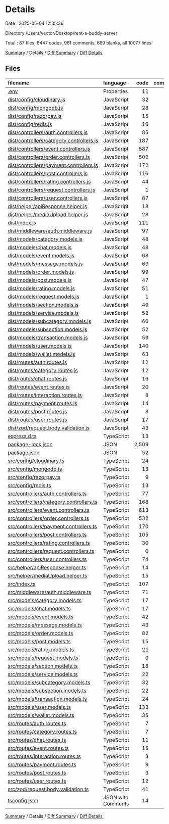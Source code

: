 # Details

Date : 2025-05-04 12:35:36

Directory /Users/vector/Desktop/rent-a-buddy-server

Total : 87 files,  8447 codes, 961 comments, 669 blanks, all 10077 lines

[Summary](results.md) / Details / [Diff Summary](diff.md) / [Diff Details](diff-details.md)

## Files
| filename | language | code | comment | blank | total |
| :--- | :--- | ---: | ---: | ---: | ---: |
| [.env](/.env) | Properties | 11 | 0 | 7 | 18 |
| [dist/config/cloudinary.js](/dist/config/cloudinary.js) | JavaScript | 32 | 0 | 1 | 33 |
| [dist/config/mongodb.js](/dist/config/mongodb.js) | JavaScript | 28 | 1 | 1 | 30 |
| [dist/config/razorpay.js](/dist/config/razorpay.js) | JavaScript | 15 | 0 | 1 | 16 |
| [dist/config/redis.js](/dist/config/redis.js) | JavaScript | 16 | 0 | 1 | 17 |
| [dist/controllers/auth.controllers.js](/dist/controllers/auth.controllers.js) | JavaScript | 85 | 15 | 1 | 101 |
| [dist/controllers/category.controllers.js](/dist/controllers/category.controllers.js) | JavaScript | 187 | 46 | 1 | 234 |
| [dist/controllers/event.controllers.js](/dist/controllers/event.controllers.js) | JavaScript | 587 | 93 | 1 | 681 |
| [dist/controllers/order.controllers.js](/dist/controllers/order.controllers.js) | JavaScript | 502 | 139 | 1 | 642 |
| [dist/controllers/payment.controllers.js](/dist/controllers/payment.controllers.js) | JavaScript | 172 | 25 | 1 | 198 |
| [dist/controllers/post.controllers.js](/dist/controllers/post.controllers.js) | JavaScript | 116 | 16 | 1 | 133 |
| [dist/controllers/rating.controllers.js](/dist/controllers/rating.controllers.js) | JavaScript | 44 | 5 | 1 | 50 |
| [dist/controllers/request.controllers.js](/dist/controllers/request.controllers.js) | JavaScript | 1 | 0 | 1 | 2 |
| [dist/controllers/user.controllers.js](/dist/controllers/user.controllers.js) | JavaScript | 87 | 18 | 1 | 106 |
| [dist/helper/apiResponse.helper.js](/dist/helper/apiResponse.helper.js) | JavaScript | 18 | 0 | 1 | 19 |
| [dist/helper/mediaUpload.helper.js](/dist/helper/mediaUpload.helper.js) | JavaScript | 28 | 0 | 1 | 29 |
| [dist/index.js](/dist/index.js) | JavaScript | 111 | 23 | 1 | 135 |
| [dist/middleware/auth.middleware.js](/dist/middleware/auth.middleware.js) | JavaScript | 97 | 20 | 1 | 118 |
| [dist/models/category.models.js](/dist/models/category.models.js) | JavaScript | 48 | 0 | 1 | 49 |
| [dist/models/chat.models.js](/dist/models/chat.models.js) | JavaScript | 48 | 2 | 1 | 51 |
| [dist/models/event.models.js](/dist/models/event.models.js) | JavaScript | 68 | 0 | 1 | 69 |
| [dist/models/message.models.js](/dist/models/message.models.js) | JavaScript | 69 | 2 | 1 | 72 |
| [dist/models/order.models.js](/dist/models/order.models.js) | JavaScript | 99 | 2 | 1 | 102 |
| [dist/models/post.models.js](/dist/models/post.models.js) | JavaScript | 47 | 3 | 1 | 51 |
| [dist/models/rating.models.js](/dist/models/rating.models.js) | JavaScript | 51 | 0 | 1 | 52 |
| [dist/models/request.models.js](/dist/models/request.models.js) | JavaScript | 1 | 0 | 1 | 2 |
| [dist/models/section.models.js](/dist/models/section.models.js) | JavaScript | 49 | 1 | 1 | 51 |
| [dist/models/service.models.js](/dist/models/service.models.js) | JavaScript | 52 | 0 | 1 | 53 |
| [dist/models/subcategory.models.js](/dist/models/subcategory.models.js) | JavaScript | 60 | 0 | 1 | 61 |
| [dist/models/subsection.models.js](/dist/models/subsection.models.js) | JavaScript | 52 | 0 | 1 | 53 |
| [dist/models/transaction.models.js](/dist/models/transaction.models.js) | JavaScript | 59 | 0 | 1 | 60 |
| [dist/models/user.models.js](/dist/models/user.models.js) | JavaScript | 140 | 3 | 1 | 144 |
| [dist/models/wallet.models.js](/dist/models/wallet.models.js) | JavaScript | 63 | 11 | 1 | 75 |
| [dist/routes/auth.routes.js](/dist/routes/auth.routes.js) | JavaScript | 12 | 5 | 1 | 18 |
| [dist/routes/category.routes.js](/dist/routes/category.routes.js) | JavaScript | 12 | 5 | 1 | 18 |
| [dist/routes/chat.routes.js](/dist/routes/chat.routes.js) | JavaScript | 16 | 5 | 1 | 22 |
| [dist/routes/event.routes.js](/dist/routes/event.routes.js) | JavaScript | 20 | 5 | 1 | 26 |
| [dist/routes/interaction.routes.js](/dist/routes/interaction.routes.js) | JavaScript | 8 | 5 | 1 | 14 |
| [dist/routes/payment.routes.js](/dist/routes/payment.routes.js) | JavaScript | 14 | 5 | 1 | 20 |
| [dist/routes/post.routes.js](/dist/routes/post.routes.js) | JavaScript | 8 | 5 | 1 | 14 |
| [dist/routes/user.routes.js](/dist/routes/user.routes.js) | JavaScript | 17 | 5 | 1 | 23 |
| [dist/zod/request.body.validation.js](/dist/zod/request.body.validation.js) | JavaScript | 43 | 9 | 1 | 53 |
| [express.d.ts](/express.d.ts) | TypeScript | 13 | 0 | 3 | 16 |
| [package-lock.json](/package-lock.json) | JSON | 2,509 | 0 | 1 | 2,510 |
| [package.json](/package.json) | JSON | 52 | 0 | 1 | 53 |
| [src/config/cloudinary.ts](/src/config/cloudinary.ts) | TypeScript | 24 | 0 | 6 | 30 |
| [src/config/mongodb.ts](/src/config/mongodb.ts) | TypeScript | 13 | 1 | 4 | 18 |
| [src/config/razorpay.ts](/src/config/razorpay.ts) | TypeScript | 9 | 0 | 3 | 12 |
| [src/config/redis.ts](/src/config/redis.ts) | TypeScript | 13 | 0 | 6 | 19 |
| [src/controllers/auth.controllers.ts](/src/controllers/auth.controllers.ts) | TypeScript | 77 | 15 | 19 | 111 |
| [src/controllers/category.controllers.ts](/src/controllers/category.controllers.ts) | TypeScript | 168 | 46 | 49 | 263 |
| [src/controllers/event.controllers.ts](/src/controllers/event.controllers.ts) | TypeScript | 613 | 99 | 104 | 816 |
| [src/controllers/order.controllers.ts](/src/controllers/order.controllers.ts) | TypeScript | 532 | 139 | 109 | 780 |
| [src/controllers/payment.controllers.ts](/src/controllers/payment.controllers.ts) | TypeScript | 170 | 25 | 34 | 229 |
| [src/controllers/post.controllers.ts](/src/controllers/post.controllers.ts) | TypeScript | 105 | 16 | 26 | 147 |
| [src/controllers/rating.controllers.ts](/src/controllers/rating.controllers.ts) | TypeScript | 30 | 5 | 9 | 44 |
| [src/controllers/request.controllers.ts](/src/controllers/request.controllers.ts) | TypeScript | 0 | 0 | 1 | 1 |
| [src/controllers/user.controllers.ts](/src/controllers/user.controllers.ts) | TypeScript | 74 | 18 | 23 | 115 |
| [src/helper/apiResponse.helper.ts](/src/helper/apiResponse.helper.ts) | TypeScript | 14 | 0 | 3 | 17 |
| [src/helper/mediaUpload.helper.ts](/src/helper/mediaUpload.helper.ts) | TypeScript | 15 | 0 | 9 | 24 |
| [src/index.ts](/src/index.ts) | TypeScript | 107 | 23 | 28 | 158 |
| [src/middleware/auth.middleware.ts](/src/middleware/auth.middleware.ts) | TypeScript | 71 | 20 | 26 | 117 |
| [src/models/category.models.ts](/src/models/category.models.ts) | TypeScript | 17 | 0 | 4 | 21 |
| [src/models/chat.models.ts](/src/models/chat.models.ts) | TypeScript | 17 | 3 | 4 | 24 |
| [src/models/event.models.ts](/src/models/event.models.ts) | TypeScript | 42 | 0 | 6 | 48 |
| [src/models/message.models.ts](/src/models/message.models.ts) | TypeScript | 43 | 3 | 4 | 50 |
| [src/models/order.models.ts](/src/models/order.models.ts) | TypeScript | 82 | 3 | 4 | 89 |
| [src/models/post.models.ts](/src/models/post.models.ts) | TypeScript | 15 | 3 | 3 | 21 |
| [src/models/rating.models.ts](/src/models/rating.models.ts) | TypeScript | 21 | 0 | 5 | 26 |
| [src/models/request.models.ts](/src/models/request.models.ts) | TypeScript | 0 | 0 | 3 | 3 |
| [src/models/section.models.ts](/src/models/section.models.ts) | TypeScript | 18 | 2 | 6 | 26 |
| [src/models/service.models.ts](/src/models/service.models.ts) | TypeScript | 22 | 1 | 4 | 27 |
| [src/models/subcategory.models.ts](/src/models/subcategory.models.ts) | TypeScript | 32 | 0 | 6 | 38 |
| [src/models/subsection.models.ts](/src/models/subsection.models.ts) | TypeScript | 22 | 1 | 6 | 29 |
| [src/models/transaction.models.ts](/src/models/transaction.models.ts) | TypeScript | 24 | 0 | 4 | 28 |
| [src/models/user.models.ts](/src/models/user.models.ts) | TypeScript | 133 | 4 | 6 | 143 |
| [src/models/wallet.models.ts](/src/models/wallet.models.ts) | TypeScript | 35 | 11 | 31 | 77 |
| [src/routes/auth.routes.ts](/src/routes/auth.routes.ts) | TypeScript | 7 | 5 | 5 | 17 |
| [src/routes/category.routes.ts](/src/routes/category.routes.ts) | TypeScript | 7 | 5 | 5 | 17 |
| [src/routes/chat.routes.ts](/src/routes/chat.routes.ts) | TypeScript | 11 | 5 | 7 | 23 |
| [src/routes/event.routes.ts](/src/routes/event.routes.ts) | TypeScript | 15 | 5 | 6 | 26 |
| [src/routes/interaction.routes.ts](/src/routes/interaction.routes.ts) | TypeScript | 3 | 5 | 7 | 15 |
| [src/routes/payment.routes.ts](/src/routes/payment.routes.ts) | TypeScript | 9 | 5 | 6 | 20 |
| [src/routes/post.routes.ts](/src/routes/post.routes.ts) | TypeScript | 3 | 5 | 7 | 15 |
| [src/routes/user.routes.ts](/src/routes/user.routes.ts) | TypeScript | 12 | 5 | 6 | 23 |
| [src/zod/request.body.validation.ts](/src/zod/request.body.validation.ts) | TypeScript | 41 | 9 | 11 | 61 |
| [tsconfig.json](/tsconfig.json) | JSON with Comments | 14 | 0 | 1 | 15 |

[Summary](results.md) / Details / [Diff Summary](diff.md) / [Diff Details](diff-details.md)